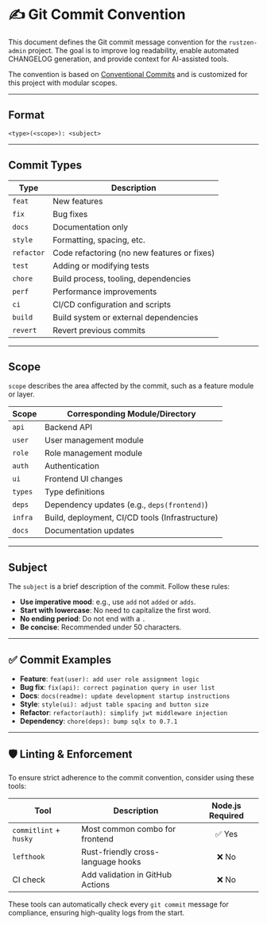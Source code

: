 # ✍️ Git Commit Convention

This document defines the Git commit message convention for the `rustzen-admin` project. The goal is to improve log readability, enable automated CHANGELOG generation, and provide context for AI-assisted tools.

The convention is based on [Conventional Commits](https://www.conventionalcommits.org/en/v1.0.0/) and is customized for this project with modular scopes.

---

## Format

```
<type>(<scope>): <subject>
```

---

## Commit Types

| Type       | Description                                 |
| ---------- | ------------------------------------------- |
| `feat`     | New features                                |
| `fix`      | Bug fixes                                   |
| `docs`     | Documentation only                          |
| `style`    | Formatting, spacing, etc.                   |
| `refactor` | Code refactoring (no new features or fixes) |
| `test`     | Adding or modifying tests                   |
| `chore`    | Build process, tooling, dependencies        |
| `perf`     | Performance improvements                    |
| `ci`       | CI/CD configuration and scripts             |
| `build`    | Build system or external dependencies       |
| `revert`   | Revert previous commits                     |

---

## Scope

`scope` describes the area affected by the commit, such as a feature module or layer.

| Scope   | Corresponding Module/Directory                  |
| ------- | ----------------------------------------------- |
| `api`   | Backend API                                     |
| `user`  | User management module                          |
| `role`  | Role management module                          |
| `auth`  | Authentication                                  |
| `ui`    | Frontend UI changes                             |
| `types` | Type definitions                                |
| `deps`  | Dependency updates (e.g., `deps(frontend)`)     |
| `infra` | Build, deployment, CI/CD tools (Infrastructure) |
| `docs`  | Documentation updates                           |

---

## Subject

The `subject` is a brief description of the commit. Follow these rules:

- **Use imperative mood**: e.g., use `add` not `added` or `adds`.
- **Start with lowercase**: No need to capitalize the first word.
- **No ending period**: Do not end with a `.`
- **Be concise**: Recommended under 50 characters.

---

## ✅ Commit Examples

- **Feature**: `feat(user): add user role assignment logic`
- **Bug fix**: `fix(api): correct pagination query in user list`
- **Docs**: `docs(readme): update development startup instructions`
- **Style**: `style(ui): adjust table spacing and button size`
- **Refactor**: `refactor(auth): simplify jwt middleware injection`
- **Dependency**: `chore(deps): bump sqlx to 0.7.1`

---

## 🛡️ Linting & Enforcement

To ensure strict adherence to the commit convention, consider using these tools:

| Tool                   | Description                        | Node.js Required |
| ---------------------- | ---------------------------------- | :--------------: |
| `commitlint` + `husky` | Most common combo for frontend     |      ✅ Yes      |
| `lefthook`             | Rust-friendly cross-language hooks |      ❌ No       |
| CI check               | Add validation in GitHub Actions   |      ❌ No       |

These tools can automatically check every `git commit` message for compliance, ensuring high-quality logs from the start.
